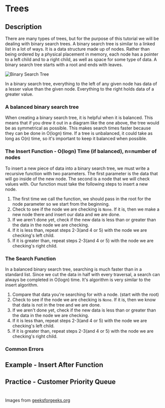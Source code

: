 # Trees

## Description
There are many types of trees, but for the purpose of this tutorial we will be dealing with binary search trees. A binary search tree is similar to a linked list in a lot of ways. It is a data structure made up of nodes. Rather than being ordered by a physical placement in memory, each node has a pointer to a left child and to a right child, as well as space for some type of data. A binary search tree starts with a root and ends with leaves.

![Binary Search Tree](images/bst1.png)

In a binary search tree, everything to the left of any given node has data of a lesser value than the given node. Everything to the right holds data of a greater value.

### A balanced binary search tree
When creating a binary search tree, it is helpful when it is balanced. This means that if you drew it out in a diagram like the one above, the tree would be as symmetrical as possible. This makes search times faster because they can be done in O(logn) time. If a tree is unbalanced, it could take as long as O(n) time, so it's important to keep it balanced when possible.

### The Insert Function - O(logn) Time (if balanced), n=number of nodes
To insert a new piece of data into a binary search tree, we must write a recursive function with two parameters. The first parameter is the data that will go inside of the new node. The second is a node that we will check values with. Our function must take the following steps to insert a new node.

1. The first time we call the function, we should pass in the root for the node parameter so we start from the beginning.
2. Check to see if the node we are checking is `None`. If it is, then we make a new node there and insert our data and we are done.
3. If we aren't done yet, check if the new data is less than or greater than the data in the node we are checking.
4. If it is less than, repeat steps 2-3(and 4 or 5) with the node we are checking's left child.
5. If it is greater than, repeat steps 2-3(and 4 or 5) with the node we are checking's right child.

### The Search Function
In a balanced binary search tree, searching is much faster than in a standard list. Since we cut the data in half with every traversal, a search can always be completed in O(logn) time. It's algorithm is very similar to the insert algorithm.

1. Compare that data you're searching for with a node. (start with the root)
2. Check to see if the node we are checking is `None`. If it is, then we know that data is not in the tree and we are done.
3. If we aren't done yet, check if the new data is less than or greater than the data in the node we are checking.
4. If it is less than, repeat steps 2-3(and 4 or 5) with the node we are checking's left child.
5. If it is greater than, repeat steps 2-3(and 4 or 5) with the node we are checking's right child.

### Common Errors

## Example - Insert After Function

## Practice - Customer Priority Queue
#
Images from [geeksforgeeks.org](https://www.geeksforgeeks.org)
